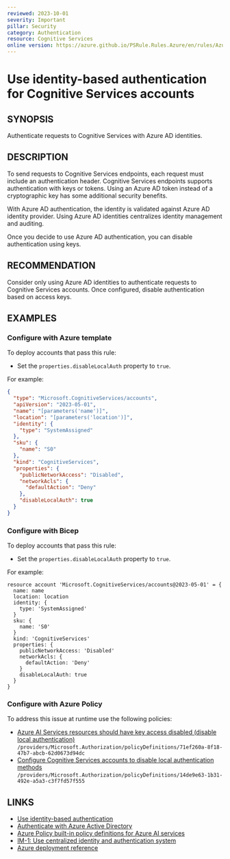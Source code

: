 ```yaml
---
reviewed: 2023-10-01
severity: Important
pillar: Security
category: Authentication
resource: Cognitive Services
online version: https://azure.github.io/PSRule.Rules.Azure/en/rules/Azure.Cognitive.DisableLocalAuth/
---
```


# Use identity-based authentication for Cognitive Services accounts

## SYNOPSIS

Authenticate requests to Cognitive Services with Azure AD identities.

## DESCRIPTION

To send requests to Cognitive Services endpoints, each request must include an authentication header.
Cognitive Services endpoints supports authentication with keys or tokens.
Using an Azure AD token instead of a cryptographic key has some additional security benefits.

With Azure AD authentication, the identity is validated against Azure AD identity provider.
Using Azure AD identities centralizes identity management and auditing.

Once you decide to use Azure AD authentication, you can disable authentication using keys.

## RECOMMENDATION

Consider only using Azure AD identities to authenticate requests to Cognitive Services accounts.
Once configured, disable authentication based on access keys.

## EXAMPLES

### Configure with Azure template

To deploy accounts that pass this rule:

- Set the `properties.disableLocalAuth` property to `true`.

For example:

```json
{
  "type": "Microsoft.CognitiveServices/accounts",
  "apiVersion": "2023-05-01",
  "name": "[parameters('name')]",
  "location": "[parameters('location')]",
  "identity": {
    "type": "SystemAssigned"
  },
  "sku": {
    "name": "S0"
  },
  "kind": "CognitiveServices",
  "properties": {
    "publicNetworkAccess": "Disabled",
    "networkAcls": {
      "defaultAction": "Deny"
    },
    "disableLocalAuth": true
  }
}
```

### Configure with Bicep

To deploy accounts that pass this rule:

- Set the `properties.disableLocalAuth` property to `true`.

For example:

```bicep
resource account 'Microsoft.CognitiveServices/accounts@2023-05-01' = {
  name: name
  location: location
  identity: {
    type: 'SystemAssigned'
  }
  sku: {
    name: 'S0'
  }
  kind: 'CognitiveServices'
  properties: {
    publicNetworkAccess: 'Disabled'
    networkAcls: {
      defaultAction: 'Deny'
    }
    disableLocalAuth: true
  }
}
```

### Configure with Azure Policy

To address this issue at runtime use the following policies:

- [Azure AI Services resources should have key access disabled (disable local authentication)](https://github.com/Azure/azure-policy/blob/master/built-in-policies/policyDefinitions/Azure%20Ai%20Services/CognitiveServices_DisableLocalAuth_Audit.json)
  `/providers/Microsoft.Authorization/policyDefinitions/71ef260a-8f18-47b7-abcb-62d0673d94dc`
- [Configure Cognitive Services accounts to disable local authentication methods](https://github.com/Azure/azure-policy/blob/master/built-in-policies/policyDefinitions/Cognitive%20Services/CognitiveServices_DisableLocalAuth_Modify.json)
  `/providers/Microsoft.Authorization/policyDefinitions/14de9e63-1b31-492e-a5a3-c3f7fd57f555`

## LINKS

- [Use identity-based authentication](https://learn.microsoft.com/azure/well-architected/security/design-identity-authentication#use-identity-based-authentication)
- [Authenticate with Azure Active Directory](https://learn.microsoft.com/azure/ai-services/authentication#authenticate-with-azure-active-directory)
- [Azure Policy built-in policy definitions for Azure AI services](https://learn.microsoft.com/azure/ai-services/policy-reference)
- [IM-1: Use centralized identity and authentication system](https://learn.microsoft.com/security/benchmark/azure/baselines/cognitive-services-security-baseline#im-1-use-centralized-identity-and-authentication-system)
- [Azure deployment reference](https://learn.microsoft.com/azure/templates/microsoft.cognitiveservices/accounts)
